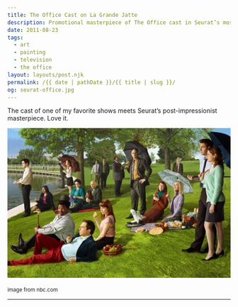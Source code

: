 ```yaml
---
title: The Office Cast on La Grande Jatte
description: Promotional masterpiece of The Office cast in Seurat’s most famous painting.
date: 2011-08-23
tags: 
  - art
  - painting
  - television
  - the office
layout: layouts/post.njk
permalink: /{{ date | pathDate }}/{{ title | slug }}/
og: seurat-office.jpg
---
```


The cast of one of my favorite shows meets Seurat’s post-impressionist masterpiece. Love it.

![](/img/seurat-office.jpg)

<small class="footnotes">image from nbc.com</small>

---
